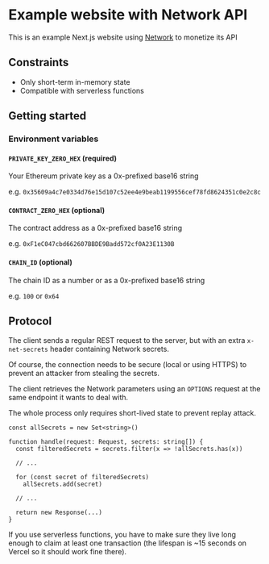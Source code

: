 # Example website with Network API

This is an example Next.js website using [Network](https://github.com/stars/hazae41/lists/network) to monetize its API

## Constraints

- Only short-term in-memory state
- Compatible with serverless functions

## Getting started

### Environment variables

#### `PRIVATE_KEY_ZERO_HEX` (required)

Your Ethereum private key as a 0x-prefixed base16 string

e.g. `0x35609a4c7e0334d76e15d107c52ee4e9beab1199556cef78fd8624351c0e2c8c`

#### `CONTRACT_ZERO_HEX` (optional)

The contract address as a 0x-prefixed base16 string

e.g. `0xF1eC047cbd662607BBDE9Badd572cf0A23E1130B`

#### `CHAIN_ID` (optional)

The chain ID as a number or as a 0x-prefixed base16 string

e.g. `100` or `0x64`

## Protocol

The client sends a regular REST request to the server, but with an extra `x-net-secrets` header containing Network secrets.

Of course, the connection needs to be secure (local or using HTTPS) to prevent an attacker from stealing the secrets.

The client retrieves the Network parameters using an `OPTIONS` request at the same endpoint it wants to deal with.

The whole process only requires short-lived state to prevent replay attack.

```tsx
const allSecrets = new Set<string>()

function handle(request: Request, secrets: string[]) {
  const filteredSecrets = secrets.filter(x => !allSecrets.has(x))

  // ...

  for (const secret of filteredSecrets)
    allSecrets.add(secret)

  // ...

  return new Response(...)
}
```

If you use serverless functions, you have to make sure they live long enough to claim at least one transaction (the lifespan is ~15 seconds on Vercel so it should work fine there).
